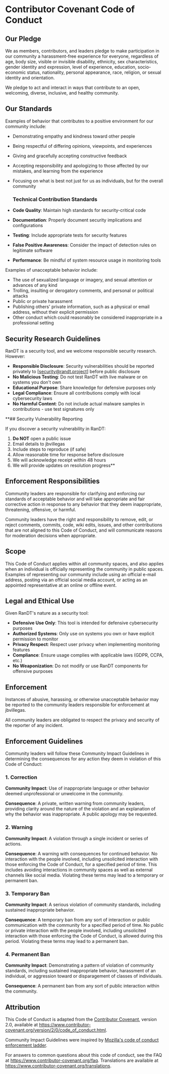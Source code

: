 # Contributor Covenant Code of Conduct

## Our Pledge

We as members, contributors, and leaders pledge to make participation in our
community a harassment-free experience for everyone, regardless of age, body
size, visible or invisible disability, ethnicity, sex characteristics, gender
identity and expression, level of experience, education, socio-economic status,
nationality, personal appearance, race, religion, or sexual identity
and orientation.

We pledge to act and interact in ways that contribute to an open, welcoming,
diverse, inclusive, and healthy community.

## Our Standards

Examples of behavior that contributes to a positive environment for our
community include:

* Demonstrating empathy and kindness toward other people
* Being respectful of differing opinions, viewpoints, and experiences
* Giving and gracefully accepting constructive feedback
* Accepting responsibility and apologizing to those affected by our mistakes,
  and learning from the experience
* Focusing on what is best not just for us as individuals, but for the
  overall community
  
  ### Technical Contribution Standards
  
* **Code Quality**: Maintain high standards for security-critical code
* **Documentation**: Properly document security implications and configurations
* **Testing**: Include appropriate tests for security features
* **False Positive Awareness**: Consider the impact of detection rules on legitimate software
* **Performance**: Be mindful of system resource usage in monitoring tools

Examples of unacceptable behavior include:

* The use of sexualized language or imagery, and sexual attention or
  advances of any kind
* Trolling, insulting or derogatory comments, and personal or political attacks
* Public or private harassment
* Publishing others' private information, such as a physical or email
  address, without their explicit permission
* Other conduct which could reasonably be considered inappropriate in a
  professional setting

## Security Research Guidelines

RanDT is a security tool, and we welcome responsible security research. However:

* **Responsible Disclosure**: Security vulnerabilities should be reported privately to [security@randt.project] before public disclosure
* **No Malicious Testing**: Do not test RanDT with live malware or on systems you don't own
* **Educational Purpose**: Share knowledge for defensive purposes only
* **Legal Compliance**: Ensure all contributions comply with local cybersecurity laws
* **No Harmful Content**: Do not include actual malware samples in contributions - use test signatures only

**## Security Vulnerability Reporting

If you discover a security vulnerability in RanDT:

1. **Do NOT** open a public issue
2. Email details to jbvillegas
3. Include steps to reproduce (if safe)
4. Allow reasonable time for response before disclosure
5. We will acknowledge receipt within 48 hours
6. We will provide updates on resolution progress**

## Enforcement Responsibilities

Community leaders are responsible for clarifying and enforcing our standards of
acceptable behavior and will take appropriate and fair corrective action in
response to any behavior that they deem inappropriate, threatening, offensive,
or harmful.

Community leaders have the right and responsibility to remove, edit, or reject
comments, commits, code, wiki edits, issues, and other contributions that are
not aligned to this Code of Conduct, and will communicate reasons for moderation
decisions when appropriate.

## Scope

This Code of Conduct applies within all community spaces, and also applies when
an individual is officially representing the community in public spaces.
Examples of representing our community include using an official e-mail address,
posting via an official social media account, or acting as an appointed
representative at an online or offline event.

## Legal and Ethical Use

Given RanDT's nature as a security tool:

* **Defensive Use Only**: This tool is intended for defensive cybersecurity purposes
* **Authorized Systems**: Only use on systems you own or have explicit permission to monitor
* **Privacy Respect**: Respect user privacy when implementing monitoring features
* **Compliance**: Ensure usage complies with applicable laws (GDPR, CCPA, etc.)
* **No Weaponization**: Do not modify or use RanDT components for offensive purposes
  
## Enforcement

Instances of abusive, harassing, or otherwise unacceptable behavior may be
reported to the community leaders responsible for enforcement at
jbvillegas.

All community leaders are obligated to respect the privacy and security of the
reporter of any incident.

## Enforcement Guidelines

Community leaders will follow these Community Impact Guidelines in determining
the consequences for any action they deem in violation of this Code of Conduct:

### 1. Correction

**Community Impact**: Use of inappropriate language or other behavior deemed
unprofessional or unwelcome in the community.

**Consequence**: A private, written warning from community leaders, providing
clarity around the nature of the violation and an explanation of why the
behavior was inappropriate. A public apology may be requested.

### 2. Warning

**Community Impact**: A violation through a single incident or series
of actions.

**Consequence**: A warning with consequences for continued behavior. No
interaction with the people involved, including unsolicited interaction with
those enforcing the Code of Conduct, for a specified period of time. This
includes avoiding interactions in community spaces as well as external channels
like social media. Violating these terms may lead to a temporary or
permanent ban.

### 3. Temporary Ban

**Community Impact**: A serious violation of community standards, including
sustained inappropriate behavior.

**Consequence**: A temporary ban from any sort of interaction or public
communication with the community for a specified period of time. No public or
private interaction with the people involved, including unsolicited interaction
with those enforcing the Code of Conduct, is allowed during this period.
Violating these terms may lead to a permanent ban.

### 4. Permanent Ban

**Community Impact**: Demonstrating a pattern of violation of community
standards, including sustained inappropriate behavior,  harassment of an
individual, or aggression toward or disparagement of classes of individuals.

**Consequence**: A permanent ban from any sort of public interaction within
the community.

## Attribution

This Code of Conduct is adapted from the [Contributor Covenant][homepage],
version 2.0, available at
https://www.contributor-covenant.org/version/2/0/code_of_conduct.html.

Community Impact Guidelines were inspired by [Mozilla's code of conduct
enforcement ladder](https://github.com/mozilla/diversity).

[homepage]: https://www.contributor-covenant.org

For answers to common questions about this code of conduct, see the FAQ at
https://www.contributor-covenant.org/faq. Translations are available at
https://www.contributor-covenant.org/translations.
